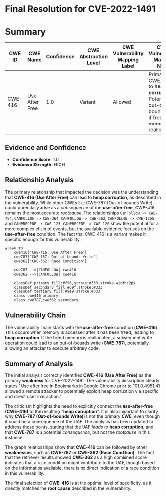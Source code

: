 # Final Resolution for CVE-2022-1491

# Summary
| CWE ID | CWE Name | Confidence | CWE Abstraction Level | CWE Vulnerability Mapping Label | CWE-Vulnerability Mapping Notes |
|---|---|---|---|---|---|
| CWE-416 | Use After Free | 1.0 | Variant | Allowed | Primary CWE. Leads to **heap corruption**. Potential for out-of-bounds write if freed memory is reallocated. |

## Evidence and Confidence

*   **Confidence Score:** 1.0
*   **Evidence Strength:** HIGH

## Relationship Analysis
The primary relationship that impacted the decision was the understanding that **CWE-416 (Use After Free)** can lead to **heap corruption**, as described in the vulnerability. While other CWEs like CWE-787 (Out-of-bounds Write) could potentially arise as a *consequence* of the **use-after-free**, CWE-416 remains the most accurate *rootcause*. The relationships `CanFollow -> CWE-754`, `CANFOLLOW -> CWE-364`, `CANFOLLOW -> CWE-362`, `CANFOLLOW -> CWE-1265` and `CANPRECEDE -> CWE-123`, `CANPRECEDE -> CWE-120` show the potential for a more complex chain of events, but the available evidence focuses on the **use-after-free** condition. The fact that CWE-416 is a variant makes it specific enough for this vulnerability.

```mermaid
graph TD
    cwe416["CWE-416: Use After Free"]
    cwe787["CWE-787: Out-of-bounds Write"]
    cwe362["CWE-362: Race Condition"]
    
    cwe787 -->|CANFOLLOW| cwe416
    cwe362 -->|CANFOLLOW| cwe416
    
    classDef primary fill:#f96,stroke:#333,stroke-width:2px
    classDef secondary fill:#69f,stroke:#333
    classDef tertiary fill:#9e9,stroke:#333
    class cwe416 primary
    class cwe787,cwe362 secondary
```

## Vulnerability Chain
The vulnerability chain starts with the **use-after-free** condition (**CWE-416**). This occurs when memory is accessed after it has been freed, leading to **heap corruption**. If the freed memory is reallocated, a subsequent write operation could lead to an out-of-bounds write (**CWE-787**), potentially allowing an attacker to execute arbitrary code.

## Summary of Analysis
The initial analysis correctly identified **CWE-416 (Use After Free)** as the primary **weakness** for CVE-2022-1491. The vulnerability description clearly states "Use after free in Bookmarks in Google Chrome prior to 101.0.4951.41 allowed a remote attacker to potentially exploit heap corruption via specific and direct user interaction."

The criticism highlights the need to explicitly connect the **use-after-free (CWE-416)** to the resulting "**heap corruption**". It is also important to clarify why **CWE-787 (Out-of-bounds Write)** is not the primary **CWE**, even though it could be a consequence of the UAF. The analysis has been updated to address these points, stating that the UAF *leads to* **heap corruption**, and that **CWE-787** is a potential *consequence*, but not the *rootcause* in this instance.

The graph relationships show that **CWE-416** can be followed by other **weaknesses**, such as **CWE-787** or **CWE-362 (Race Condition)**. The fact that the retriever results showed **CWE-362** as a high combined score indicates that a race condition might contribute to the UAF, though based on the information available, there is no direct indication of a race condition in this vulnerability.

The final selection of **CWE-416** is at the optimal level of specificity, as it directly matches the **root cause** described in the vulnerability.